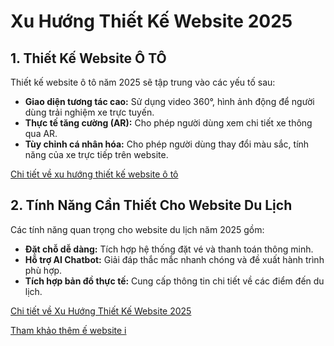 # Xu Hướng Thiết Kế Website 2025

## 1. Thiết Kế Website Ô TÔ
Thiết kế website ô tô năm 2025 sẽ tập trung vào các yếu tố sau:

- **Giao diện tương tác cao:** Sử dụng video 360°, hình ảnh động để người dùng trải nghiệm xe trực tuyến.
- **Thực tế tăng cường (AR):** Cho phép người dùng xem chi tiết xe thông qua AR.
- **Tùy chỉnh cá nhân hóa:** Cho phép người dùng thay đổi màu sắc, tính năng của xe trực tiếp trên website.

[Chi tiết về xu hướng thiết kế website ô tô](https://daksystem.net/thiet-ke-website-oto.html)

## 2. Tính Năng Cần Thiết Cho Website Du Lịch

Các tính năng quan trọng cho website du lịch năm 2025 gồm:

- **Đặt chỗ dễ dàng:** Tích hợp hệ thống đặt vé và thanh toán thông minh.
- **Hỗ trợ AI Chatbot:** Giải đáp thắc mắc nhanh chóng và đề xuất hành trình phù hợp.
- **Tích hợp bản đồ thực tế:** Cung cấp thông tin chi tiết về các điểm đến du lịch.

[Chi tiết về Xu Hướng Thiết Kế Website 2025 ](https://daksystem.net/xu-huong-thiet-ke-website-2020.html)


[Tham khảo thêm ế website i](daksystem.net)

